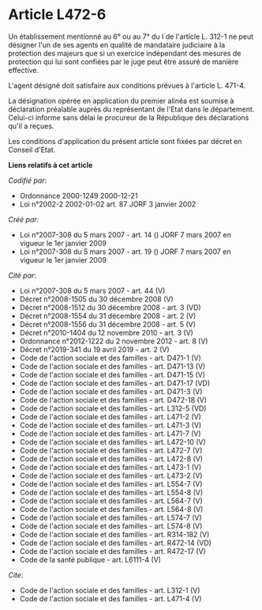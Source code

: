 # Article L472-6

Un établissement mentionné au 6° ou au 7° du I de l'article L. 312-1 ne peut désigner l'un de ses agents en qualité de
mandataire judiciaire à la protection des majeurs que si un exercice indépendant des mesures de protection qui lui sont
confiées par le juge peut être assuré de manière effective. 

L'agent désigné doit satisfaire aux conditions prévues à l'article L. 471-4. 

La désignation opérée en application du premier alinéa est soumise à déclaration préalable auprès du représentant de l'Etat
dans le département. Celui-ci informe sans délai le procureur de la République des déclarations qu'il a reçues. 

Les conditions d'application du présent article sont fixées par décret en Conseil d'Etat.

**Liens relatifs à cet article**

_Codifié par_:

  - Ordonnance 2000-1249 2000-12-21
  - Loi n°2002-2 2002-01-02 art. 87 JORF 3 janvier 2002

_Créé par_:

  - Loi n°2007-308 du 5 mars 2007 - art. 14 () JORF 7 mars 2007 en vigueur le 1er janvier 2009
  - Loi n°2007-308 du 5 mars 2007 - art. 19 () JORF 7 mars 2007 en vigueur le 1er janvier 2009

_Cité par_:

  - Loi n°2007-308 du 5 mars 2007 - art. 44 (V)
  - Décret n°2008-1505 du 30 décembre 2008 (V)
  - Décret n°2008-1512 du 30 décembre 2008 - art. 3 (VD)
  - Décret n°2008-1554 du 31 décembre 2008 - art. 2 (V)
  - Décret n°2008-1556 du 31 décembre 2008 - art. 5 (V)
  - Décret n°2010-1404 du 12 novembre 2010 - art. 3 (V)
  - Ordonnance n°2012-1222 du 2 novembre 2012 - art. 8 (V)
  - Décret n°2019-341 du 19 avril 2019 - art. 2 (V)
  - Code de l'action sociale et des familles - art. D471-1 (V)
  - Code de l'action sociale et des familles - art. D471-13 (V)
  - Code de l'action sociale et des familles - art. D471-15 (V)
  - Code de l'action sociale et des familles - art. D471-17 (VD)
  - Code de l'action sociale et des familles - art. D471-3 (V)
  - Code de l'action sociale et des familles - art. D472-18 (V)
  - Code de l'action sociale et des familles - art. L312-5 (VD)
  - Code de l'action sociale et des familles - art. L471-2 (V)
  - Code de l'action sociale et des familles - art. L471-3 (V)
  - Code de l'action sociale et des familles - art. L471-7 (V)
  - Code de l'action sociale et des familles - art. L472-10 (V)
  - Code de l'action sociale et des familles - art. L472-7 (V)
  - Code de l'action sociale et des familles - art. L472-8 (V)
  - Code de l'action sociale et des familles - art. L473-1 (V)
  - Code de l'action sociale et des familles - art. L473-2 (V)
  - Code de l'action sociale et des familles - art. L554-7 (V)
  - Code de l'action sociale et des familles - art. L554-8 (V)
  - Code de l'action sociale et des familles - art. L564-7 (V)
  - Code de l'action sociale et des familles - art. L564-8 (V)
  - Code de l'action sociale et des familles - art. L574-7 (V)
  - Code de l'action sociale et des familles - art. L574-8 (V)
  - Code de l'action sociale et des familles - art. R314-182 (V)
  - Code de l'action sociale et des familles - art. R472-14 (VD)
  - Code de l'action sociale et des familles - art. R472-17 (V)
  - Code de la santé publique - art. L6111-4 (V)

_Cite_:

  - Code de l'action sociale et des familles - art. L312-1 (V)
  - Code de l'action sociale et des familles - art. L471-4 (V)
